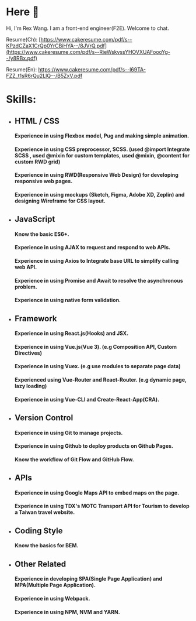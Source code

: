 # Here 👋

Hi, I'm Rex Wang. I am a front-end engineer(F2E). Welcome to chat.<br >

Resume(Ch): [https://www.cakeresume.com/pdf/s--KPzdCZaX1CrQp0YrCBiHYA--/8JVrQ.pdf](https://www.cakeresume.com/pdf/s--RieWskvssYHOVXUAFoooYg--/y8RBx.pdf)

Resume(En): https://www.cakeresume.com/pdf/s--l69TA-FZZ_t1sR6rQu2LlQ--/B5ZxV.pdf

# Skills:

* ## HTML / CSS
  #### Experience in using Flexbox model, Pug and making simple animation.
  #### Experience in using CSS preprocessor, SCSS. (used @import Integrate SCSS , used @mixin for custom templates, used @mixin, @content for custom RWD grid)
  #### Experience in using RWD(Responsive Web Design) for developing responsive web pages.
  #### Experience in using mockups (Sketch, Figma, Adobe XD, Zeplin) and designing Wireframe for CSS layout.

* ## JavaScript
  #### Know the basic ES6+.
  #### Experience in using AJAX to request and respond to web APIs.
  #### Experience in using Axios to Integrate base URL to simplify calling web API.
  #### Experience in using Promise and Await to resolve the asynchronous problem. 
  #### Experience in using native form validation.


* ## Framework
  #### Experience in using React.js(Hooks) and JSX.
  #### Experience in using Vue.js(Vue 3). (e.g Composition API, Custom Directives)
  #### Experience in using Vuex. (e.g use modules to separate page data)
  #### Experienced using Vue-Router and React-Router. (e.g dynamic page, lazy loading)
  #### Experience in using Vue-CLI and Create-React-App(CRA).
 
* ## Version Control
  #### Experience in using Git to manage projects.
  #### Experience in using Github to deploy products on Github Pages.
  #### Know the workflow of Git Flow and GitHub Flow.
  
* ## APIs
  #### Experience in using Google Maps API to embed maps on the page.
  #### Experience in using TDX's MOTC Transport API for Tourism to develop a Taiwan travel website.
  
* ## Coding Style
  #### Know the basics for BEM.
  
* ## Other Related
  #### Experience in developing SPA(Single Page Application) and MPA(Multiple Page Application).
  #### Experience in using Webpack.
  #### Experience in using NPM, NVM and YARN.


<!--
**Star-Tree/Star-Tree** is a ✨ _special_ ✨ repository because its `README.md` (this file) appears on your GitHub profile.

Here are some ideas to get you started:

- 🔭 I’m currently working on ...
- 🌱 I’m currently learning ...
- 👯 I’m looking to collaborate on ...
- 🤔 I’m looking for help with ...
- 💬 Ask me about ...
- 📫 How to reach me: ...
- 😄 Pronouns: ...
- ⚡ Fun fact: ...
-->

